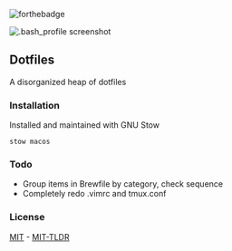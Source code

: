 ![forthebadge][badge]

![.bash_profile screenshot](disperse.gif?raw=true "Bash profile screenshot")

## Dotfiles

A disorganized heap of dotfiles

### Installation

Installed and maintained with GNU Stow

`stow macos`


### Todo

* Group items in Brewfile by category, check sequence
* Completely redo .vimrc and tmux.conf

### License


[MIT](mit) - [MIT-TLDR](mit-tldr)

[badge]: http://forthebadge.com/images/badges/approved-by-george-costanza.svg
[mit]: https://github.com/ryanmaynard/dotfiles/blob/master/LICENSE
[mit-tldr]: https://tldrlegal.com/license/mit-license